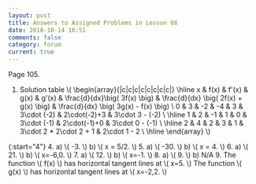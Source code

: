 ```yaml
---
layout: post
title: Answers to Assigned Problems in Lesson 08
date: 2018-10-14 16:51
comments: false
category: forum
current: true
---
```


Page 105.

1. Solution table
	\\( \begin{array}{|c|c|c|c|c|c|c|c|}
    \hline
	x & f(x) & f'(x) & g(x) & g'(x) & \frac{d}{dx}\big( 3f(x) \big) & \frac{d}{dx} \big( 2f(x) + g(x) \big) &
	\frac{d}{dx} \big( 3g(x) - f(x) \big) \\
	0 & 3 & -2 & -4 & 3 & 3\cdot (-2) & 2\cdot(-2)+3 & 3\cdot 3 - (-2) \\ \hline
	1 & 2 & -1 &  1 & 0 & 3\cdot (-1) & 2\cdot(-1)+0 & 3\cdot 0 - (-1) \\ \hline
	2 & 4 &  2 &  3 & 1 & 3\cdot 2    * 2\cdot 2 + 1 & 2\cdot 1 - 2 \\ \hline
	\end{array} \\)
   
{:start="4"}
4. a) \\( -3. \\) b) \\( x = 5/2. \\)
5. a) \\( -30. \\) b) \\( x = 4. \\)
6. a) \\( 21. \\) b) \\( x=-6,0. \\)
7. a) \\( 12. \\) b) \\( x=-1. \\)
8. a) \\( 9. \\) b) N/A
9. The function \\( f(x) \\) has horizontal tangent lines at \\( x=5. \\) The function \\( g(x) \\) has horizontal
   tangent lines at \\( x=-2,2. \\)

